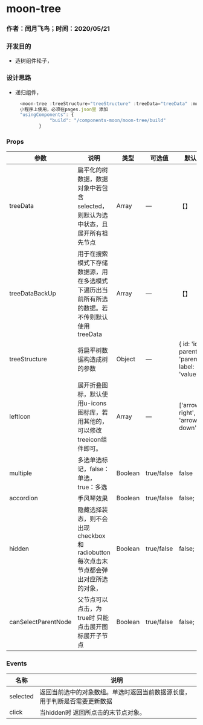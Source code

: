 #  moon-tree
 
### 作者：闰月飞鸟；时间：2020/05/21
### 开发目的
-  造树组件轮子，
### 设计思路
-  递归组件， 

```javascript
	 <moon-tree :treeStructure="treeStructure" :treeData="treeData" :multiple="multiple" :accordion="accordion" @selected="onTreeSelect"></moon-tree>
	 小程序上使用，必须在pages.json里 添加
	 "usingComponents": {
	 			"build": "/components-moon/moon-tree/build"
	 		}
```
### Props 
参数 |说明|类型|可选值|默认值
---|---|---|---|---
treeData|扁平化的树数据，数据对象中若包含selected，则默认为选中状态，且展开所有祖先节点|Array|—|【】
treeDataBackUp|用于在搜索模式下存储数据源，用在多选模式下遍历出当前所有所选的数据。若不传则默认使用treeData|Array|—|【】
treeStructure|将扁平树数据构造成树的参数|Object|—|{ id: 'id', parentId: 'parentId', label: 'value' }
leftIcon|展开折叠图标，默认使用u-icons图标库，若用其他的，可以修改treeicon组件即可。|Array|—| ['arrow-right', 'arrow-down']
multiple|多选单选标记，false：单选，true：多选|Boolean|true/false| false
accordion|手风琴效果|Boolean|true/false| false;
hidden|隐藏选择装态，则不会出现checkbox 和radiobutton   每次点击末节点都会弹出对应所选的对象，|Boolean|true/false| false;	
canSelectParentNode|父节点可以点击，为true时 只能点击展开图标展开子节点|Boolean|true/false| false;
###  Events
名称 |说明
---|---
selected |返回当前选中的对象数组。单选时返回当前数据源长度，用于判断是否需要更新数据
click|当hidden时 返回所点击的末节点对象。

 
 


 

